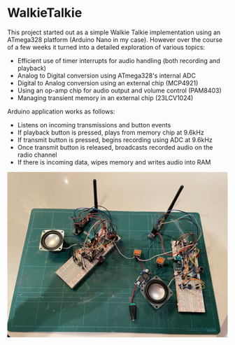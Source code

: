WalkieTalkie
============
This project started out as a simple Walkie Talkie implementation using an ATmega328 platform (Arduino Nano in my case). However over the course of a few weeks it turned into a detailed exploration of various topics:

  - Efficient use of timer interrupts for audio handling (both recording and playback)
  - Analog to Digital conversion using ATmega328's internal ADC
  - Digital to Analog conversion using an external chip (MCP4921)
  - Using an op-amp chip for audio output and volume control (PAM8403)
  - Managing transient memory in an external chip (23LCV1024)

Arduino application works as follows:

  - Listens on incoming transmissions and button events
  - If playback button is pressed, plays from memory chip at 9.6kHz
  - If transmit button is pressed, begins recording using ADC at 9.6kHz
  - Once transmit button is released, broadcasts recorded audio on the radio channel
  - If there is incoming data, wipes memory and writes audio into RAM

![WalkieTalkie](./images/wt.jpeg)
